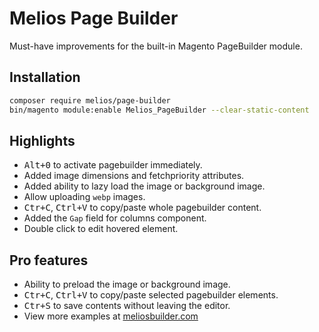 # Melios Page Builder

Must-have improvements for the built-in Magento PageBuilder module.

## Installation

```bash
composer require melios/page-builder
bin/magento module:enable Melios_PageBuilder --clear-static-content
```

## Highlights

 -  <kbd>Alt+0</kbd> to activate pagebuilder immediately.
 -  Added image dimensions and fetchpriority attributes.
 -  Added ability to lazy load the image or background image.
 -  Allow uploading `webp` images.
 -  <kbd>Ctr+C</kbd>, <kbd>Ctrl+V</kbd> to copy/paste whole pagebuilder content.
 -  Added the `Gap` field for columns component.
 -  Double click to edit hovered element.

## Pro features

 -  Ability to preload the image or background image.
 -  <kbd>Ctr+C</kbd>, <kbd>Ctrl+V</kbd> to copy/paste selected pagebuilder elements.
 -  <kbd>Ctr+S</kbd> to save contents without leaving the editor.
 -  View more examples at <a href="https://meliosbuilder.com" target="_blank" rel="noopener">meliosbuilder.com</a>
